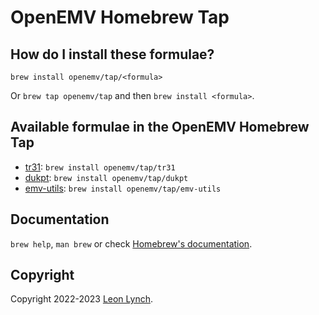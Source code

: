 # OpenEMV Homebrew Tap

## How do I install these formulae?

`brew install openemv/tap/<formula>`

Or `brew tap openemv/tap` and then `brew install <formula>`.

## Available formulae in the OpenEMV Homebrew Tap

* [tr31](https://github.com/openemv/tr31): `brew install openemv/tap/tr31`
* [dukpt](https://github.com/openemv/dukpt): `brew install openemv/tap/dukpt`
* [emv-utils](https://github.com/openemv/emv-utils): `brew install openemv/tap/emv-utils`

## Documentation

`brew help`, `man brew` or check [Homebrew's documentation](https://docs.brew.sh).

## Copyright

Copyright 2022-2023 [Leon Lynch](https://github.com/leonlynch).
